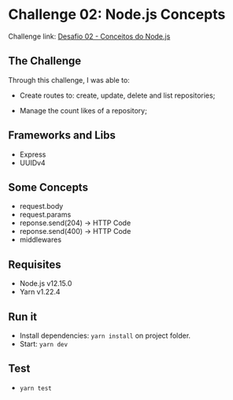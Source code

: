 # **Challenge 02: Node.js Concepts**

Challenge link: [Desafio 02 - Conceitos do Node.js](https://github.com/Rocketseat/bootcamp-gostack-desafios/tree/master/desafio-conceitos-nodejs)

## The Challenge
Through this challenge, I was able to:

- Create routes to: create, update, delete and list repositories;

- Manage the count likes of a repository;

## Frameworks and Libs
- Express
- UUIDv4

## Some Concepts
- request.body
- request.params
- reponse.send(204) -> HTTP Code
- reponse.send(400) -> HTTP Code
- middlewares

## Requisites
- Node.js v12.15.0
- Yarn v1.22.4

## Run it
- Install dependencies: ```yarn install``` on project folder.
- Start: ```yarn dev```

## Test
- ```yarn test```
